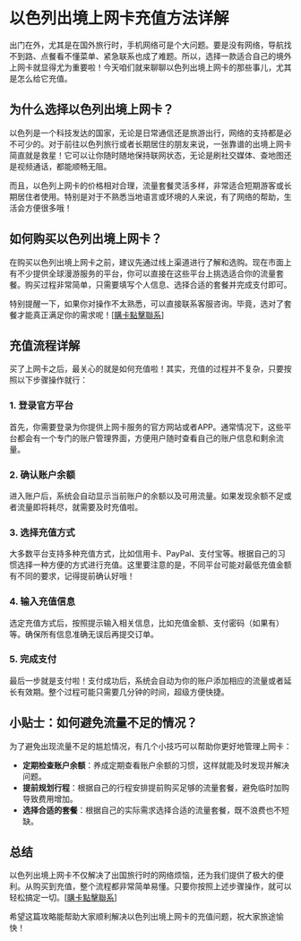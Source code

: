 # 以色列出境上网卡充值方法详解

出门在外，尤其是在国外旅行时，手机网络可是个大问题。要是没有网络，导航找不到路、点餐看不懂菜单、紧急联系也成了难题。所以，选择一款适合自己的境外上网卡就显得尤为重要啦！今天咱们就来聊聊以色列出境上网卡的那些事儿，尤其是怎么给它充值。

## 为什么选择以色列出境上网卡？

以色列是一个科技发达的国家，无论是日常通信还是旅游出行，网络的支持都是必不可少的。对于前往以色列旅行或者长期居住的朋友来说，一张靠谱的出境上网卡简直就是救星！它可以让你随时随地保持联网状态，无论是刷社交媒体、查地图还是视频通话，都能顺畅无阻。

而且，以色列上网卡的价格相对合理，流量套餐灵活多样，非常适合短期游客或长期居住者使用。特别是对于不熟悉当地语言或环境的人来说，有了网络的帮助，生活会方便很多哦！

## 如何购买以色列出境上网卡？

在购买以色列出境上网卡之前，建议先通过线上渠道进行了解和选购。现在市面上有不少提供全球漫游服务的平台，你可以直接在这些平台上挑选适合你的流量套餐。购买过程非常简单，只需要填写个人信息、选择合适的套餐并完成支付即可。

特别提醒一下，如果你对操作不太熟悉，可以直接联系客服咨询。毕竟，选对了套餐才能真正满足你的需求呢！[[購卡點擊聯系](https://t.me/s/esim1088)]

## 充值流程详解

买了上网卡之后，最关心的就是如何充值啦！其实，充值的过程并不复杂，只要按照以下步骤操作就行：

### 1. 登录官方平台
首先，你需要登录为你提供上网卡服务的官方网站或者APP。通常情况下，这些平台都会有一个专门的账户管理界面，方便用户随时查看自己的账户信息和剩余流量。

### 2. 确认账户余额
进入账户后，系统会自动显示当前账户的余额以及可用流量。如果发现余额不足或者流量即将耗尽，就需要及时充值啦。

### 3. 选择充值方式
大多数平台支持多种充值方式，比如信用卡、PayPal、支付宝等。根据自己的习惯选择一种方便的方式进行充值。这里要注意的是，不同平台可能对最低充值金额有不同的要求，记得提前确认好哦！

### 4. 输入充值信息
选定充值方式后，按照提示输入相关信息，比如充值金额、支付密码（如果有）等。确保所有信息准确无误后再提交订单。

### 5. 完成支付
最后一步就是支付啦！支付成功后，系统会自动为你的账户添加相应的流量或者延长有效期。整个过程可能只需要几分钟的时间，超级方便快捷。

## 小贴士：如何避免流量不足的情况？

为了避免出现流量不足的尴尬情况，有几个小技巧可以帮助你更好地管理上网卡：

- **定期检查账户余额**：养成定期查看账户余额的习惯，这样就能及时发现并解决问题。
- **提前规划行程**：根据自己的行程安排提前购买足够的流量套餐，避免临时加购导致费用增加。
- **选择合适的套餐**：根据自己的实际需求选择合适的流量套餐，既不浪费也不短缺。

## 总结

以色列出境上网卡不仅解决了出国旅行时的网络烦恼，还为我们提供了极大的便利。从购买到充值，整个流程都非常简单易懂。只要你按照上述步骤操作，就可以轻松搞定一切。[[購卡點擊聯系](https://t.me/s/esim1088)] 

希望这篇攻略能帮助大家顺利解决以色列出境上网卡的充值问题，祝大家旅途愉快！